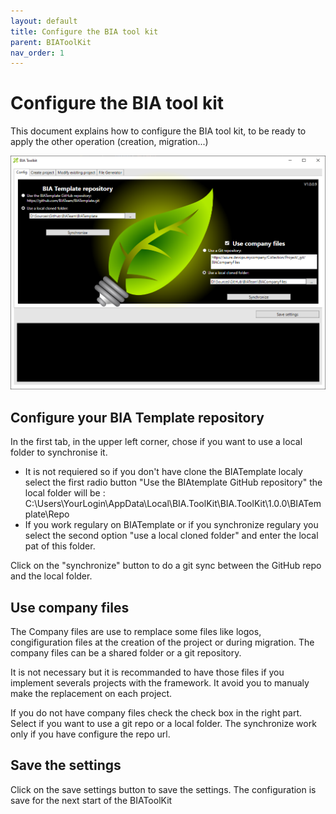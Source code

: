 ```yaml
---
layout: default
title: Configure the BIA tool kit 
parent: BIAToolKit
nav_order: 1
---
```


# Configure the BIA tool kit
This document explains how to configure the BIA tool kit, to be ready to apply the other operation (creation, migration...)

![BIAToolKitConfig](../Images/BIAToolKit/Config.PNG)

## Configure your BIA Template repository
In the first tab, in the upper left corner, chose if you want to use a local folder to synchronise it.
* It is not requiered so if you don't have clone the BIATemplate localy select the first radio button "Use the BIAtemplate GitHub repository" the local folder will be : C:\Users\YourLogin\AppData\Local\BIA.ToolKit\BIA.ToolKit\1.0.0\BIATemplate\Repo
* If you work regulary on BIATemplate or if you synchronize regulary you select the second option "use a local cloned folder" and enter the local pat of this folder.

Click on the "synchronize" button to do a git sync between the GitHub repo and the local folder.

## Use company files 
The Company files are use to remplace some files like logos, congifiguration files at the creation of the project or during migration.
The company files can be a shared folder or a git repository.

It is not necessary but it is recommanded to have those files if you implement severals projects with the framework. It avoid you to manualy make the replacement on each project.

If you do not have company files check the check box in the right part.
Select if you want to use a git repo or a local folder.
The synchronize work only if you have configure the repo url.

## Save the settings
Click on the save settings button to save the settings. The configuration is save for the next start of the BIAToolKit